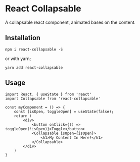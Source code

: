 # React Collapsable

A collapsable react component, animated bases on the content.

## Installation

```
npm i react-collapsable -S
```

or with yarn;

```
yarn add react-collapsable
```

## Usage

```
import React, { useState } from 'react'
import Collapsable from 'react-collapsable'

const myComponent = () => {
    const [isOpen, toggleOpen] = useState(false);
    return (
        <div>
            <button onClick={() => toggleOpen(!isOpen)}>Toggle</button>
            <Collapsable isOpen={isOpen}>
                <h1>My Content In Here!</h1>
            </Collapsable>
        </div>
    )
}
```
